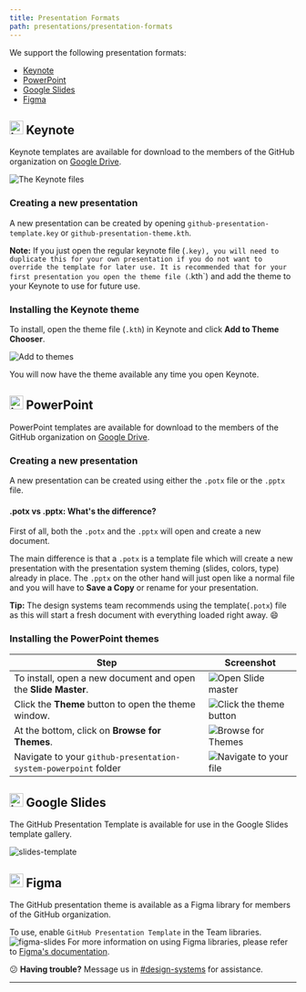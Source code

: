 ```yaml
---
title: Presentation Formats
path: presentations/presentation-formats
---
```


We support the following presentation formats:
- [Keynote](#object-Object-Keynote)
- [PowerPoint](#object-Object-PowerPoint)
- [Google Slides](#object-Object-Google-Slides)
- [Figma](#object-Object-Figma)

## <img width="24" alt="icon-keynote" src="https://user-images.githubusercontent.com/10384315/57806478-12349d00-7714-11e9-9639-20f303945cdc.png" /> Keynote
Keynote templates are available for download to the members of the GitHub organization on [Google Drive](https://drive.google.com/open?id=1Wp3NyCYM-FsU-4MKSbPcBgIsWVgvUQy0).

![The Keynote files](https://user-images.githubusercontent.com/10384315/56326001-35762780-6129-11e9-915d-949763cb1186.png)

### Creating a new presentation
A new presentation can be created by opening `github-presentation-template.key` or `github-presentation-theme.kth`.

**Note:** If you just open the regular keynote file (`.key), you will need to duplicate this for your own presentation if you do not want to override the template for later use. It is recommended that for your first presentation you open the theme file (`.kth`) and add the theme to your Keynote to use for future use.

### Installing the Keynote theme

To install, open the theme file (`.kth`) in Keynote and click **Add to Theme Chooser**.

![Add to themes](https://user-images.githubusercontent.com/10384315/56325663-e11e7800-6127-11e9-9fd3-4291c937317d.png)

You will now have the theme available any time you open Keynote.

## <img width="24" alt="icon-powerpoint" src="https://user-images.githubusercontent.com/10384315/57806529-2b3d4e00-7714-11e9-9e71-fe864c2059a6.png" /> PowerPoint
PowerPoint templates are available for download to the members of the GitHub organization on [Google Drive](https://drive.google.com/open?id=1QKiEbruGhWAY85NsEuTIEccDlAiz9qbD).

### Creating a new presentation
A new presentation can be created using either the `.potx` file or the `.pptx` file.

#### .potx vs .pptx: What's the difference?
First of all, both the `.potx` and the `.pptx` will open and create a new document.

The main difference is that a `.potx` is a template file which will create a new presentation with the presentation system theming (slides, colors, type) already in place. The `.pptx` on the other hand will just open like a normal file and you will have to **Save a Copy** or rename for your presentation.

**Tip:** The design systems team recommends using the template(`.potx`) file as this will start a fresh document with everything loaded right away. 😄

### Installing the PowerPoint themes

| Step | Screenshot |
| --- | --- |
| To install, open a new document and open the **Slide Master**. | ![Open Slide master](https://user-images.githubusercontent.com/10384315/57048191-d552ab80-6c27-11e9-81c5-3ca6c61ac6bf.png)|
| Click the **Theme** button to open the theme window. | ![Click the theme button](https://user-images.githubusercontent.com/10384315/57048292-4003e700-6c28-11e9-9f34-600c15feb4de.png) |
| At the bottom, click on **Browse for Themes**. | ![Browse for Themes](https://user-images.githubusercontent.com/10384315/57048344-6a55a480-6c28-11e9-8f61-70ed23816606.png) |
| Navigate to your `github-presentation-system-powerpoint` folder | ![Navigate to your file](https://user-images.githubusercontent.com/10384315/57048569-58283600-6c29-11e9-890c-f75694b67d5a.png) |

## <img width="24" alt="icon-slides" src="https://user-images.githubusercontent.com/10384315/57806530-2b3d4e00-7714-11e9-83b8-65ac6c95c0d0.png" /> Google Slides

The GitHub Presentation Template is available for use in the Google Slides template gallery.

![slides-template](https://user-images.githubusercontent.com/10384315/59050642-ac818f80-883f-11e9-9dc4-eccecb3dce0b.gif)

## <img width="24" src="https://user-images.githubusercontent.com/10384315/57806800-bddded00-7714-11e9-98fe-f3021839cfde.png" /> Figma
The GitHub presentation theme is available as a Figma library for members of the GitHub organization.

To use, enable `GitHub Presentation Template` in the Team libraries.
![figma-slides](https://user-images.githubusercontent.com/10384315/59050641-abe8f900-883f-11e9-91ac-8a65f1de102c.gif)
For more information on using Figma libraries, please refer to [Figma's documentation](https://help.figma.com/article/29-team-library).

😕 **Having trouble?** Message us in [#design-systems](https://github.slack.com/messages/C0ZCGGGJ2) for assistance.

---
